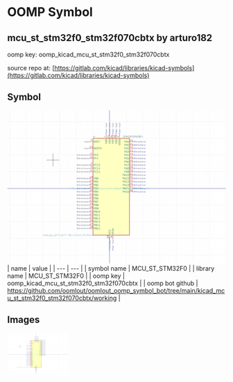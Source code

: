 # OOMP Symbol  
## mcu_st_stm32f0_stm32f070cbtx  by arturo182  
  
oomp key: oomp_kicad_mcu_st_stm32f0_stm32f070cbtx  
  
source repo at: [https://gitlab.com/kicad/libraries/kicad-symbols](https://gitlab.com/kicad/libraries/kicad-symbols)  
## Symbol  
  
[![working.png](working_600.png)](working.png)  
| name | value | 
| --- | --- | 
| symbol name | MCU_ST_STM32F0 | 
| library name | MCU_ST_STM32F0 | 
| oomp key | oomp_kicad_mcu_st_stm32f0_stm32f070cbtx | 
| oomp bot github | https://github.com/oomlout/oomlout_oomp_symbol_bot/tree/main/kicad_mcu_st_stm32f0_stm32f070cbtx/working | 
## Images  
  
[![working.png](working_140.png)](working.png)  
